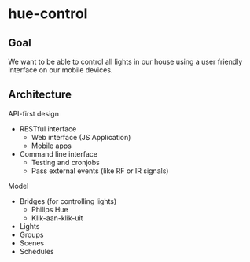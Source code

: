 # hue-control

## Goal

We want to be able to control all lights in our house using a user friendly interface on our mobile devices.

## Architecture

API-first design
* RESTful interface
	* Web interface (JS Application)
	* Mobile apps
* Command line interface
	* Testing and cronjobs
	* Pass external events (like RF or IR signals)

Model
* Bridges (for controlling lights)
	* Philips Hue
	* Klik-aan-klik-uit
* Lights
* Groups
* Scenes
* Schedules